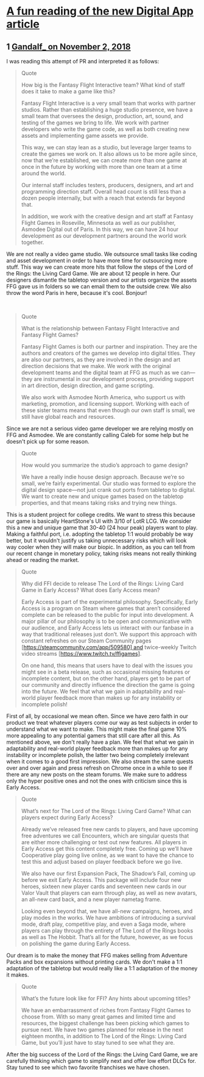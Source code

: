 # [A fun reading of the new Digital App article](https://community.fantasyflightgames.com/topic/285555-a-fun-reading-of-the-new-digital-app-article/)

## 1 [Gandalf_ on November 2, 2018](https://community.fantasyflightgames.com/topic/285555-a-fun-reading-of-the-new-digital-app-article/?do=findComment&comment=3522766)

I was reading this attempt of PR and interpreted it as follows: 

> Quote
> 
> How big is the Fantasy Flight Interactive team? What kind of staff does it take to make a game like this?
> 
> Fantasy Flight Interactive is a very small team that works with partner studios. Rather than establishing a huge studio presence, we have a small team that oversees the design, production, art, sound, and testing of the games we bring to life. We work with partner developers who write the game code, as well as both creating new assets and implementing game assets we provide. 
> 
> This way, we can stay lean as a studio, but leverage larger teams to create the games we work on. It also allows us to be more agile since, now that we’re established, we can create more than one game at once in the future by working with more than one team at a time around the world. 
> 
> Our internal staff includes testers, producers, designers, and art and programming direction staff. Overall head count is still less than a dozen people internally, but with a reach that extends far beyond that. 
> 
> In addition, we work with the creative design and art staff at Fantasy Flight Games in Roseville, Minnesota as well as our publisher, Asmodee Digital out of Paris. In this way, we can have 24 hour development as our development partners around the world work together.

We are not really a video game studio. We outsource small tasks like coding and asset development in order to have more time for outsourcing more stuff. This way we can create more hits that follow the steps of the Lord of the Rings: the Living Card Game. We are about 12 people in here. Our designers dismantle the tabletop version and our artists organize the assets FFG gave us in folders so we can email them to the outside crew. We also throw the word Paris in here, because it's cool. Bonjour! 

 

> Quote
> 
> What is the relationship between Fantasy Flight Interactive and Fantasy Flight Games?
> 
> Fantasy Flight Games is both our partner and inspiration. They are the authors and creators of the games we develop into digital titles. They are also our partners, as they are involved in the design and art direction decisions that we make. We work with the original development teams and the digital team at FFG as much as we can—they are instrumental in our development process, providing support in art direction, design direction, and game scripting.
> 
> We also work with Asmodee North America, who support us with marketing, promotion, and licensing support. Working with each of these sister teams means that even though our own staff is small, we still have global reach and resources.

Since we are not a serious video game developer we are relying mostly on FFG and Asmodee. We are constantly calling Caleb for some help but he doesn't pick up for some reason. 

> Quote
> 
> How would you summarize the studio’s approach to game design?
> 
> We have a really indie house design approach. Because we’re so small, we’re fairly experimental. Our studio was formed to explore the digital design space—not just crank out ports from tabletop to digital. We want to create new and unique games based on the tabletop properties, and that means taking risks and trying new things.

This is a student project for college credits. We want to stress this because our game is basically HeartStone's UI with 3/10 of LotR LCG. We consider this a new and unique game that 30-40 (24 hour peak) players want to play. Making a faithful port, i.e. adopting the tabletop 1:1 would probably be way better, but it wouldn't justify us taking unnecessary risks which will look way cooler when they will make our biopic. In addition, as you can tell from our recent change in monetary policy, taking risks means not really thinking ahead or reading the market. 

> Quote
> 
> Why did FFI decide to release The Lord of the Rings: Living Card Game in Early Access? What does Early Access mean?
> 
> Early Access is part of the experimental philosophy. Specifically, Early Access is a program on Steam where games that aren’t considered complete can be released to the public for input into development. A major pillar of our philosophy is to be open and communicative with our audience, and Early Access lets us interact with our fanbase in a way that traditional releases just don’t. We support this approach with constant refreshes on our Steam Community pages [https://steamcommunity.com/app/509580] and twice-weekly Twitch video streams [https://www.twitch.tv/ffigames].
> 
> On one hand, this means that users have to deal with the issues you might see in a beta release, such as occasional missing features or incomplete content, but on the other hand, players get to be part of our community and directly influence the direction the game is going into the future. We feel that what we gain in adaptability and real-world player feedback more than makes up for any instability or incomplete polish!

First of all, by occasional we mean often. Since we have zero faith in our product we treat whatever players come our way as test subjects in order to understand what we want to make. This might make the final game 10% more appealing to any potential gamers that still care after all this. As mentioned above, we don't really have a plan. We feel that what we gain in adaptability and real-world player feedback more than makes up for any instability or incomplete polish, the latter two being completely irrelevant when it comes to a good first impression. We also stream the same quests over and over again and press refresh on Chrome once in a while to see if there are any new posts on the steam forums. We make sure to address only the hyper positive ones and not the ones with criticism since this is Early Access. 

> Quote
> 
> What’s next for The Lord of the Rings: Living Card Game? What can players expect during Early Access?
> 
> Already we’ve released free new cards to players, and have upcoming free adventures we call Encounters, which are singular quests that are either more challenging or test out new features. All players in Early Access get this content completely free. Coming up we’ll have Cooperative play going live online, as we want to have the chance to test this and adjust based on player feedback before we go live.
> 
> We also have our first Expansion Pack, The Shadow’s Fall, coming up before we exit Early Access. This package will include four new heroes, sixteen new player cards and seventeen new cards in our Valor Vault that players can earn through play, as well as new avatars, an all-new card back, and a new player nametag frame.
> 
> Looking even beyond that, we have all-new campaigns, heroes, and play modes in the works. We have ambitions of introducing a survival mode, draft play, competitive play, and even a Saga mode, where players can play through the entirety of The Lord of the Rings books as well as The Hobbit. That’s all for the future, however, as we focus on polishing the game during Early Access.

Our dream is to make the money that FFG makes selling from Adventure Packs and box expansions without printing cards. We don't make a 1:1 adaptation of the tabletop but would really like a 1:1 adaptation of the money it makes. 

> Quote
> 
> What’s the future look like for FFI? Any hints about upcoming titles?
> 
> We have an embarrassment of riches from Fantasy Flight Games to choose from. With so many great games and limited time and resources, the biggest challenge has been picking which games to pursue next. We have two games planned for release in the next eighteen months, in addition to The Lord of the Rings: Living Card Game, but you’ll just have to stay tuned to see what they are.

After the big success of the Lord of the Rings: the Living Card Game, we are carefully thinking which game to simplify next and offer low effort DLCs for. Stay tuned to see which two favorite franchises we have chosen. 

